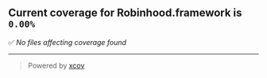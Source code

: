 ## Current coverage for Robinhood.framework is `0.00%`
✅ *No files affecting coverage found*

---

> Powered by [xcov](https://github.com/nakiostudio/xcov)
